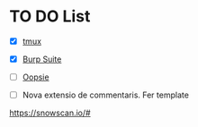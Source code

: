 # TO DO List

- [x] [tmux](obsidian://open?vault=cybersecNotes&file=Cheat%20Sheet%2Ftmux)
- [x] [Burp Suite](obsidian://open?vault=cybersecNotes&file=Cheat%20Sheet%2FWeb%2FBurp%20Suite%20TO%20DO)
- [ ] [Oopsie](obsidian://open?vault=cybersecNotes&file=Writeups%2FHTB%2FVery%20Easy%2FOopsie%20TO%20DO%2F00%20-%20Oopsie)
- [ ] Nova extensio de commentaris. Fer template


https://snowscan.io/#
